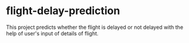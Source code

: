 # flight-delay-prediction
This project predicts whether the flight is delayed or not delayed with the help of user's input of details of flight. 
